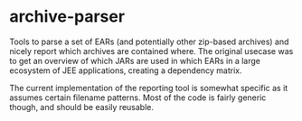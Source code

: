 archive-parser
==============

Tools to parse a set of EARs (and potentially other zip-based archives) and nicely report which archives are contained where. The original usecase was to get an overview of which JARs are used in which EARs in a large ecosystem of JEE applications, creating a dependency matrix.

The current implementation of the reporting tool is somewhat specific as it assumes certain filename patterns. Most of the code is fairly generic though, and should be easily reusable.

